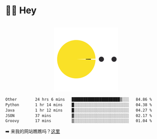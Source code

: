 
# 👋🏻 Hey
<div align="center">
	<br>
	<img src="https://raw.githubusercontent.com/Aniket965/Aniket965/master/pacman.svg?sanitize=true" width="200" height="200">
	<br>
</div>

<!--START_SECTION:waka-->

```txt
Other        24 hrs 6 mins   █████████████████████▒░░░   84.86 %
Python       1 hr 14 mins    █░░░░░░░░░░░░░░░░░░░░░░░░   04.38 %
Java         1 hr 12 mins    █░░░░░░░░░░░░░░░░░░░░░░░░   04.27 %
JSON         37 mins         ▓░░░░░░░░░░░░░░░░░░░░░░░░   02.17 %
Groovy       17 mins         ▒░░░░░░░░░░░░░░░░░░░░░░░░   01.04 %
```

<!--END_SECTION:waka-->

 ➡️  来我的网站瞧瞧吗？[这里](https://www.shaolongfei.com)
